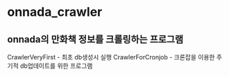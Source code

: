 # onnada_crawler

## onnada의 만화책 정보를 크롤링하는 프로그램


CrawlerVeryFirst - 최초 db생성시 실행 
CrawlerForCronjob - 크론잡을 이용한 주기적 db업데이트를 위한 프로그램
